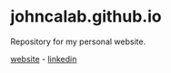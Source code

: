 # johncalab.github.io
Repository for my personal website.

[website](https://johncalab.github.io/) - [linkedin](https://www.linkedin.com/in/johncalab/)
